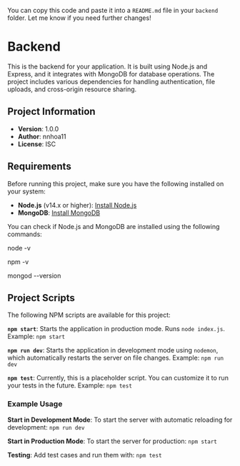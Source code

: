 
You can copy this code and paste it into a `README.md` file in your `backend` folder. Let me know if you need further changes!
# Backend

This is the backend for your application. It is built using Node.js and Express, and it integrates with MongoDB for database operations. The project includes various dependencies for handling authentication, file uploads, and cross-origin resource sharing.

## Project Information

- **Version**: 1.0.0
- **Author**: nnhoa11
- **License**: ISC

## Requirements

Before running this project, make sure you have the following installed on your system:

- **Node.js** (v14.x or higher): [Install Node.js](https://nodejs.org/)
- **MongoDB**: [Install MongoDB](https://www.mongodb.com/try/download/community)

You can check if Node.js and MongoDB are installed using the following commands:


node -v

npm -v

mongod --version

## Project Scripts

The following NPM scripts are available for this project:

**`npm start`**: Starts the application in production mode. Runs `node index.js`. 
  Example: `npm start`

**`npm run dev`**: Starts the application in development mode using `nodemon`, which automatically restarts the server on file changes.
  Example: `npm run dev`

**`npm test`**: Currently, this is a placeholder script. You can customize it to run your tests in the future.
  Example: `npm test`

### Example Usage

**Start in Development Mode**: To start the server with automatic reloading for development: `npm run dev`
  
**Start in Production Mode**: To start the server for production: `npm start`

**Testing**: Add test cases and run them with: `npm test`
